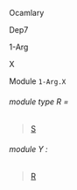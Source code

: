 Ocamlary

Dep7

1-Arg

X

Module `1-Arg.X`

<a id="module-type-R"></a>

###### module type R =

> [S](Ocamlary.Dep7.argument-1-Arg.md#module-type-S)


<a id="module-Y"></a>

###### module Y :

> [R](Ocamlary.Dep7.argument-1-Arg.md#module-type-S)
